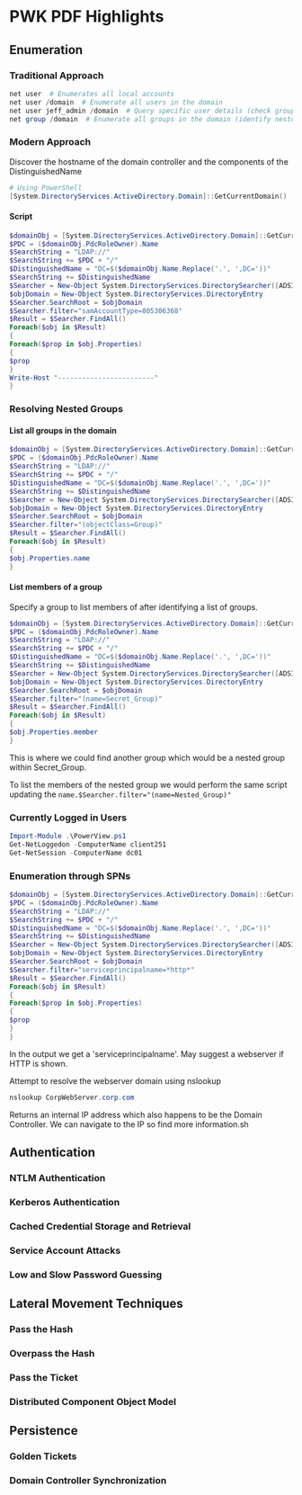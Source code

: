 # PWK PDF Highlights

## Enumeration

### Traditional Approach

```powershell
net user  # Enumerates all local accounts
net user /domain  # Enumerate all users in the domain
net user jeff_admin /domain  # Query specific user details (check groups)
net group /domain  # Enumerate all groups in the domain (identify nested groups)
```

### Modern Approach

Discover the hostname of the domain controller and the components of the DistinguishedName

```powershell
# Using PowerShell
[System.DirectoryServices.ActiveDirectory.Domain]::GetCurrentDomain()
```

#### Script

```powershell
$domainObj = [System.DirectoryServices.ActiveDirectory.Domain]::GetCurrentDomain()
$PDC = ($domainObj.PdcRoleOwner).Name
$SearchString = "LDAP://"
$SearchString += $PDC + "/"
$DistinguishedName = "DC=$($domainObj.Name.Replace('.', ',DC='))"
$SearchString += $DistinguishedName
$Searcher = New-Object System.DirectoryServices.DirectorySearcher([ADSI]$SearchString)
$objDomain = New-Object System.DirectoryServices.DirectoryEntry
$Searcher.SearchRoot = $objDomain
$Searcher.filter="samAccountType=805306368"
$Result = $Searcher.FindAll()
Foreach($obj in $Result)
{
Foreach($prop in $obj.Properties)
{
$prop
}
Write-Host "------------------------"
}
```

### Resolving Nested Groups

#### List all groups in the domain

```powershell
$domainObj = [System.DirectoryServices.ActiveDirectory.Domain]::GetCurrentDomain()
$PDC = ($domainObj.PdcRoleOwner).Name
$SearchString = "LDAP://"
$SearchString += $PDC + "/"
$DistinguishedName = "DC=$($domainObj.Name.Replace('.', ',DC='))"
$SearchString += $DistinguishedName
$Searcher = New-Object System.DirectoryServices.DirectorySearcher([ADSI]$SearchString)
$objDomain = New-Object System.DirectoryServices.DirectoryEntry
$Searcher.SearchRoot = $objDomain
$Searcher.filter="(objectClass=Group)"
$Result = $Searcher.FindAll()
Foreach($obj in $Result)
{
$obj.Properties.name
}
```

#### List members of a group

Specify a group to list members of after identifying a list of groups.

```powershell
$domainObj = [System.DirectoryServices.ActiveDirectory.Domain]::GetCurrentDomain()
$PDC = ($domainObj.PdcRoleOwner).Name
$SearchString = "LDAP://"
$SearchString += $PDC + "/"
$DistinguishedName = "DC=$($domainObj.Name.Replace('.', ',DC='))"
$SearchString += $DistinguishedName
$Searcher = New-Object System.DirectoryServices.DirectorySearcher([ADSI]$SearchString)
$objDomain = New-Object System.DirectoryServices.DirectoryEntry
$Searcher.SearchRoot = $objDomain
$Searcher.filter="(name=Secret_Group)"
$Result = $Searcher.FindAll()
Foreach($obj in $Result)
{
$obj.Properties.member
}
```

This is where we could find another group which would be a nested group within Secret\_Group.

To list the members of the nested group we would perform the same script updating the `name.$Searcher.filter="(name=Nested_Group)"`

### Currently Logged in Users

```powershell
Import-Module .\PowerView.ps1
Get-NetLoggedon -ComputerName client251
Get-NetSession -ComputerName dc01
```

### Enumeration through SPNs

```powershell
$domainObj = [System.DirectoryServices.ActiveDirectory.Domain]::GetCurrentDomain()
$PDC = ($domainObj.PdcRoleOwner).Name
$SearchString = "LDAP://"
$SearchString += $PDC + "/"
$DistinguishedName = "DC=$($domainObj.Name.Replace('.', ',DC='))"
$SearchString += $DistinguishedName
$Searcher = New-Object System.DirectoryServices.DirectorySearcher([ADSI]$SearchString)
$objDomain = New-Object System.DirectoryServices.DirectoryEntry
$Searcher.SearchRoot = $objDomain
$Searcher.filter="serviceprincipalname=*http*"
$Result = $Searcher.FindAll()
Foreach($obj in $Result)
{
Foreach($prop in $obj.Properties)
{
$prop
}
}
```

In the output we get a 'serviceprincipalname'. May suggest a webserver if HTTP is shown.

Attempt to resolve the webserver domain using nslookup

```powershell
nslookup CorpWebServer.corp.com
```

Returns an internal IP address which also happens to be the Domain Controller. We can navigate to the IP so find more information.sh

## Authentication

### NTLM Authentication

### Kerberos Authentication

### Cached Credential Storage and Retrieval

### Service Account Attacks

### Low and Slow Password Guessing

## Lateral Movement Techniques

### Pass the Hash

### Overpass the Hash

### Pass the Ticket

### Distributed Component Object Model

## Persistence

### Golden Tickets

### Domain Controller Synchronization
